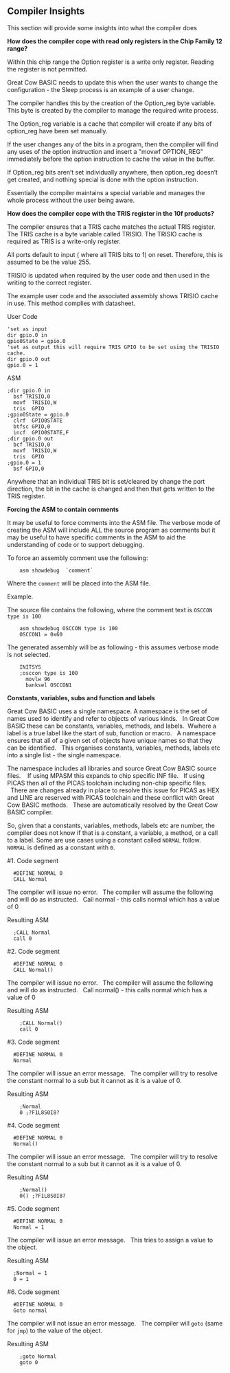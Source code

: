 <div class="section">

<div class="titlepage">

<div>

<div>

<span id="compiler_insights"></span>Compiler Insights
------------------------------------------------------

</div>

</div>

</div>

This section will provide some insights into what the compiler does

<span class="strong">**How does the compiler cope with read only
registers in the Chip Family 12 range?**</span>

Within this chip range the Option register is a write only register.
Reading the register is not permitted.

Great Cow BASIC needs to update this when the user wants to change the
configuration - the Sleep process is an example of a user change.

The compiler handles this by the creation of the Option\_reg byte
variable. This byte is created by the compiler to manage the required
write process.

The Option\_reg variable is a cache that compiler will create if any
bits of option\_reg have been set manually.

If the user changes any of the bits in a program, then the compiler will
find any uses of the option instruction and insert a "movwf OPTION\_REG"
immediately before the option instruction to cache the value in the
buffer.

If Option\_reg bits aren’t set individually anywhere, then option\_reg
doesn’t get created, and nothing special is done with the option
instruction.

Essentially the compiler maintains a special variable and manages the
whole process without the user being aware.

<span class="strong">**How does the compiler cope with the TRIS register
in the 10f products?**</span>

The compiler ensures that a TRIS cache matches the actual TRIS register.
The TRIS cache is a byte variable called TRISIO. The TRISIO cache is
required as TRIS is a write-only register.

All ports default to input ( where all TRIS bits to 1) on reset.
Therefore, this is assumed to be the value 255.

TRISIO is updated when required by the user code and then used in the
writing to the correct register.

The example user code and the associated assembly shows TRISIO cache in
use. This method complies with datasheet.

User Code

``` literallayout
'set as input
dir gpio.0 in
gpio0State = gpio.0
'set as output this will require TRIS GPIO to be set using the TRISIO cache.
dir gpio.0 out
gpio.0 = 1
```

ASM

``` literallayout
;dir gpio.0 in
  bsf TRISIO,0
  movf  TRISIO,W
  tris  GPIO
;gpio0State = gpio.0
  clrf  GPIO0STATE
  btfsc GPIO,0
  incf  GPIO0STATE,F
;dir gpio.0 out
  bcf TRISIO,0
  movf  TRISIO,W
  tris  GPIO
;gpio.0 = 1
  bsf GPIO,0
```

Anywhere that an individual TRIS bit is set/cleared by change the port
direction, the bit in the cache is changed and then that gets written to
the TRIS register.

<span class="strong">**Forcing the ASM to contain comments**</span>

It may be useful to force comments into the ASM file. The verbose mode
of creating the ASM will include ALL the source program as comments but
it may be useful to have specific comments in the ASM to aid the
understanding of code or to support debugging.

To force an assembly comment use the following:

``` screen
    asm showdebug  `comment`
```

Where the `comment` will be placed into the ASM file.

Example.

The source file contains the following, where the comment text is
`OSCCON type is 100`

``` screen
    asm showdebug OSCCON type is 100
    OSCCON1 = 0x60
```

The generated assembly will be as following - this assumes verbose mode
is not selected.

``` screen
    INITSYS
    ;osccon type is 100
      movlw 96
      banksel OSCCON1
```

<span class="strong">**Constants, variables, subs and function and
labels**</span>

Great Cow BASIC uses a single namespace. A namespace is the set of names
used to identify and refer to objects of various kinds.   In Great Cow
BASIC these can be constants, variables, methods, and labels.  Wwhere a
label is a true label like the start of sub, function or macro.   A
namespace ensures that all of a given set of objects have unique names
so that they can be identified.   This organises constants, variables,
methods, labels etc into a single list - the single namespace.

The namespace includes all libraries and source Great Cow BASIC source
files.    If using MPASM this expands to chip specific INF file.   If
using PICAS then all of the PICAS toolchain including non-chip specific
files.   There are changes already in place to resolve this issue for
PICAS as HEX and LINE are reserved with PICAS toolchain and these
conflict with Great Cow BASIC methods.   These are automatically
resolved by the Great Cow BASIC compiler.

So, given that a constants, variables, methods, labels etc are number,
the compiler does not know if that is a constant, a variable, a method,
or a call to a label. Some are use cases using a constant called
`NORMAL` follow.   `NORMAL` is defined as a constant with `0`.  

\#1. Code segment

``` screen
  #DEFINE NORMAL 0
  CALL Normal
```

The compiler will issue no error.   The compiler will assume the
following and will do as instructed.   Call normal - this calls normal
which has a value of 0

Resulting ASM

``` screen
  ;CALL Normal
  call 0
```

\#2. Code segment

``` screen
  #DEFINE NORMAL 0
  CALL Normal()
```

The compiler will issue no error.   The compiler will assume the
following and will do as instructed.   Call normal() - this calls normal
which has a value of 0

Resulting ASM

``` screen
    ;CALL Normal()
    call 0
```

\#3. Code segment

``` screen
  #DEFINE NORMAL 0
  Normal
```

The compiler will issue an error message.   The compiler will try to
resolve the constant normal to a sub but it cannot as it is a value of
0.

Resulting ASM

``` screen
    ;Normal
    0 ;?F1L8S0I8?
```

\#4. Code segment

``` screen
  #DEFINE NORMAL 0
  Normal()
```

The compiler will issue an error message.   The compiler will try to
resolve the constant normal to a sub but it cannot as it is a value of
0.

Resulting ASM

``` screen
    ;Normal()
    0() ;?F1L8S0I8?
```

\#5. Code segment

``` screen
  #DEFINE NORMAL 0
  Normal = 1
```

The compiler will issue an error message.   This tries to assign a value
to the object.

Resulting ASM

``` screen
  ;Normal = 1
  0 = 1
```

\#6. Code segment

``` screen
  #DEFINE NORMAL 0
  Goto normal
```

The compiler will not issue an error message.   The compiler will `goto`
(same for `jmp`) to the value of the object.

Resulting ASM

``` screen
    ;goto Normal
    goto 0
```

</div>
